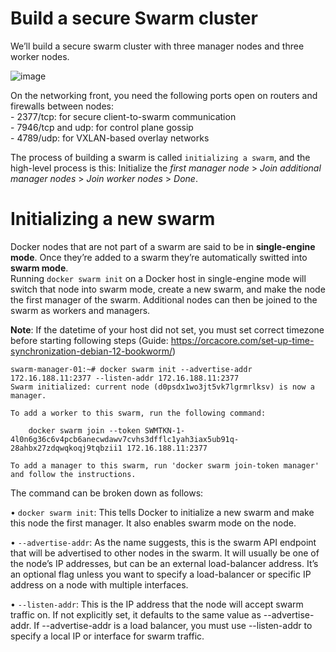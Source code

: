 # Build a secure Swarm cluster
We’ll build a secure swarm cluster with three manager nodes and three worker nodes.

![image](https://github.com/arianariamehr/docker-swarm-stack-sample/assets/130653489/8392ebf6-40be-47bb-8127-ab188fc0ed53)

On the networking front, you need the following ports open on routers and firewalls between nodes:  
    - 2377/tcp: for secure client-to-swarm communication  
    - 7946/tcp and udp: for control plane gossip  
    - 4789/udp: for VXLAN-based overlay networks  

The process of building a swarm is called `initializing a swarm`, and the high-level process is this: Initialize the
*first manager node* > *Join additional manager nodes* > *Join worker nodes* > *Done*.


# Initializing a new swarm
Docker nodes that are not part of a swarm are said to be in **single-engine mode**. Once they’re added to a swarm
they’re automatically switted into **swarm mode**.  
Running `docker swarm init` on a Docker host in single-engine mode will switch that node into swarm mode,
create a new swarm, and make the node the first manager of the swarm. Additional nodes can then be joined to the swarm as workers and managers.  

**Note**: If the datetime of your host did not set, you must set correct timezone before starting following steps (Guide: https://orcacore.com/set-up-time-synchronization-debian-12-bookworm/)

```
swarm-manager-01:~# docker swarm init --advertise-addr 172.16.188.11:2377 --listen-addr 172.16.188.11:2377
Swarm initialized: current node (d0psdx1wo3jt5vk7lgrmrlksv) is now a manager.

To add a worker to this swarm, run the following command:

    docker swarm join --token SWMTKN-1-4l0n6g36c6v4pcb6anecwdawv7cvhs3dfflc1yah3iax5ub91q-28ahbx27zdqwqkoqj9tqbzii1 172.16.188.11:2377

To add a manager to this swarm, run 'docker swarm join-token manager' and follow the instructions.
```

The command can be broken down as follows:  

• `docker swarm init`: This tells Docker to initialize a new swarm and make this node the first manager. It also enables swarm mode on the node.  

• `--advertise-addr`: As the name suggests, this is the swarm API endpoint that will be advertised to other nodes in the swarm. It will usually be one of the node’s IP addresses, but can be an external load-balancer address. It’s an optional flag unless you want to specify a load-balancer or specific IP address on a node with multiple interfaces.  

• `--listen-addr`: This is the IP address that the node will accept swarm traffic on. If not explicitly set, it defaults to the same value as --advertise-addr. If --advertise-addr is a load balancer, you must use --listen-addr to specify a local IP or interface for swarm traffic.  



